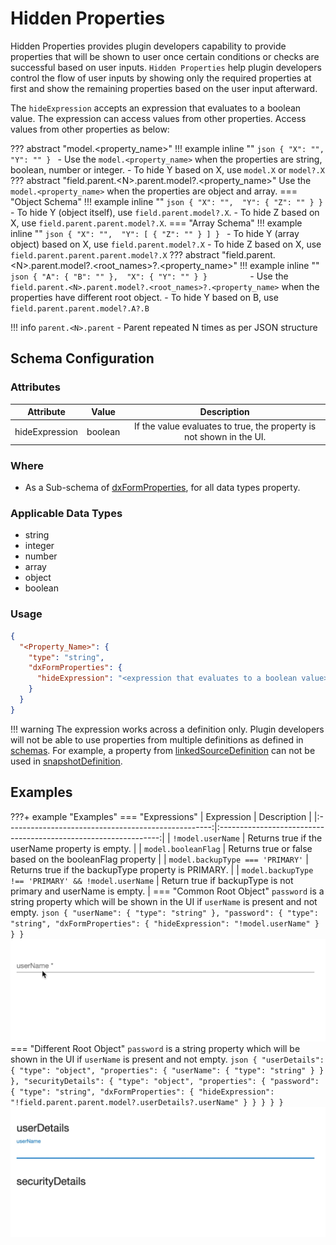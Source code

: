 # Hidden Properties
Hidden Properties provides plugin developers capability to provide properties that will be shown to user once certain conditions or 
checks are successful based on user inputs. `Hidden Properties` help plugin developers control the flow of user inputs by 
showing only the required properties at first and show the remaining properties based on the user input afterward.

The `hideExpression` accepts an expression that evaluates to a boolean value. The expression can access values from 
other properties. Access values from other properties as below:

??? abstract "model.<property_name\>"
    !!! example inline ""
        ```json
        {
          "X": "", 
          "Y": ""
        }
        ```
    - Use the `model.<property_name>` when the properties are string, boolean, number or integer.
    - To hide Y based on X, use `model.X` or `model?.X`
??? abstract "field.parent.<N\>.parent.model?.<property_name\>"
    Use the `model.<property_name>` when the properties are object and array.
    === "Object Schema"
        !!! example inline ""
            ```json
            {
              "X": "", 
              "Y": {
                "Z": ""
              }
            }
            ```
        - To hide Y (object itself), use `field.parent.model?.X`.
        - To hide Z based on X, use `field.parent.parent.model?.X`.
    === "Array Schema"
        !!! example inline ""
            ```json
            {
              "X": "", 
              "Y": [
                {
                  "Z": ""
                }
              ]
            }
            ```
        - To hide Y (array object) based on X, use `field.parent.model?.X`
        - To hide Z based on X, use `field.parent.parent.parent.model?.X`
??? abstract "field.parent.<N\>.parent.model?.<root_names\>?.<property_name\>"
    !!! example inline ""
        ```json
        {
          "A": {
            "B": ""
          }, 
          "X": {
            "Y": ""
          }
        }        
        ```
    - Use the `field.parent.<N>.parent.model?.<root_names>?.<property_name>` when the properties have different root object.
    - To hide Y based on B, use `field.parent.parent.model?.A?.B`

!!! info 
    `parent.<N>.parent` - Parent repeated N times as per JSON structure
  
## Schema Configuration

### Attributes
|   Attribute    |  Value  |                             Description                              |
|:--------------:|:-------:|:--------------------------------------------------------------------:|
| hideExpression | boolean | If the value evaluates to true, the property is not shown in the UI. |

### Where
- As a Sub-schema of [dxFormProperties](../Schemas.md#dxformproperties), for all data types property.

### Applicable Data Types
- string
- integer
- number
- array
- object
- boolean

### Usage
```json title="Schema" hl_lines="4 5 6"
{
  "<Property_Name>": {
    "type": "string",
    "dxFormProperties": {
      "hideExpression": "<expression that evaluates to a boolean value>"
    }
  }  
}
```
!!! warning
    The expression works across a definition only. Plugin developers will not be able to use properties from multiple 
    definitions as defined in [schemas](../Schemas_and_Autogenerated_Classes.md). For example, a property from 
    [linkedSourceDefinition](../Schemas_and_Autogenerated_Classes.md#linkedsourcedefinition) can not be used 
    in [snapshotDefinition](../Schemas_and_Autogenerated_Classes.md#snapshotdefinition).

## Examples

???+ example "Examples"
    === "Expressions"
        |                     Expression                      |                           Description                           |
        |:---------------------------------------------------:|:---------------------------------------------------------------:|
        |                 `!model.userName`                   |         Returns true if the userName property is empty.         |
        |                `model.booleanFlag`                  |     Returns true or false based on the booleanFlag property     |
        |          `model.backupType === 'PRIMARY'`           |       Returns true if the backupType property is PRIMARY.       |
        | `model.backupType !== 'PRIMARY' && !model.userName` | Return true if backupType is not primary and userName is empty. |
    === "Common Root Object"
        `password` is a string property which will be shown in the UI if `userName` is present and not empty.
        ```json
        {
          "userName": {
            "type": "string"
          },
          "password": {
            "type": "string",
            "dxFormProperties": {
              "hideExpression": "!model.userName"
            }
          }
        }
        ```
        ![Common Root](images/Dynamic_UI_Common_Root.gif)
    === "Different Root Object"
        `password` is a string property which will be shown in the UI if `userName` is present and not empty.
        ```json
        {
          "userDetails": {
            "type": "object",
            "properties": {
              "userName": {
                "type": "string"
              }
            }
          },
          "securityDetails": {
            "type": "object",
            "properties": {
              "password": {
                "type": "string",
                "dxFormProperties": {
                  "hideExpression": "!field.parent.parent.model?.userDetails?.userName"
                }
              }
            }
          }
        }
        ```
        ![Different Root](images/Dynamic_UI_Different_Root.gif)